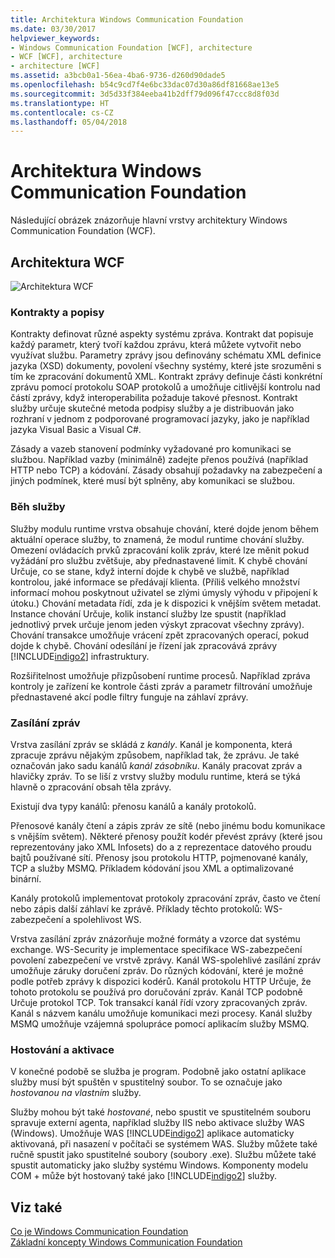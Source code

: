 ```yaml
---
title: Architektura Windows Communication Foundation
ms.date: 03/30/2017
helpviewer_keywords:
- Windows Communication Foundation [WCF], architecture
- WCF [WCF], architecture
- architecture [WCF]
ms.assetid: a3bcb0a1-56ea-4ba6-9736-d260d90dade5
ms.openlocfilehash: b54c9cd7f4e6bc33dac07d30a86df81668ae13e5
ms.sourcegitcommit: 3d5d33f384eeba41b2dff79d096f47ccc8d8f03d
ms.translationtype: HT
ms.contentlocale: cs-CZ
ms.lasthandoff: 05/04/2018
---
```

# <a name="windows-communication-foundation-architecture"></a>Architektura Windows Communication Foundation
Následující obrázek znázorňuje hlavní vrstvy architektury Windows Communication Foundation (WCF).  
  
## <a name="wcf-architecture"></a>Architektura WCF  
 ![Architektura WCF](../../../docs/framework/wcf/media/wcf-architecture.gif "WCF_Architecture")  
  
### <a name="contracts-and-descriptions"></a>Kontrakty a popisy  
 Kontrakty definovat různé aspekty systému zpráva. Kontrakt dat popisuje každý parametr, který tvoří každou zprávu, která můžete vytvořit nebo využívat službu. Parametry zprávy jsou definovány schématu XML definice jazyka (XSD) dokumenty, povolení všechny systémy, které jste srozuměni s tím ke zpracování dokumentů XML. Kontrakt zprávy definuje části konkrétní zprávu pomocí protokolu SOAP protokolů a umožňuje citlivější kontrolu nad částí zprávy, když interoperabilita požaduje takové přesnost. Kontrakt služby určuje skutečné metoda podpisy služby a je distribuován jako rozhraní v jednom z podporované programovací jazyky, jako je například jazyka Visual Basic a Visual C#.  
  
 Zásady a vazeb stanovení podmínky vyžadované pro komunikaci se službou.  Například vazby (minimálně) zadejte přenos používá (například HTTP nebo TCP) a kódování. Zásady obsahují požadavky na zabezpečení a jiných podmínek, které musí být splněny, aby komunikaci se službou.  
  
### <a name="service-runtime"></a>Běh služby  
 Služby modulu runtime vrstva obsahuje chování, které dojde jenom během aktuální operace služby, to znamená, že modul runtime chování služby. Omezení ovládacích prvků zpracování kolik zpráv, které lze měnit pokud vyžádání pro službu zvětšuje, aby přednastavené limit. K chybě chování Určuje, co se stane, když interní dojde k chybě ve službě, například kontrolou, jaké informace se předávají klienta. (Příliš velkého množství informací mohou poskytnout uživatel se zlými úmysly výhodu v připojení k útoku.) Chování metadata řídí, zda je k dispozici k vnějším světem metadat. Instance chování Určuje, kolik instancí služby lze spustit (například jednotlivý prvek určuje jenom jeden výskyt zpracovat všechny zprávy). Chování transakce umožňuje vrácení zpět zpracovaných operací, pokud dojde k chybě. Chování odesílání je řízení jak zpracovává zprávy [!INCLUDE[indigo2](../../../includes/indigo2-md.md)] infrastruktury.  
  
 Rozšiřitelnost umožňuje přizpůsobení runtime procesů. Například zpráva kontroly je zařízení ke kontrole části zpráv a parametr filtrování umožňuje přednastavené akcí podle filtry funguje na záhlaví zprávy.  
  
### <a name="messaging"></a>Zasílání zpráv  
 Vrstva zasílání zpráv se skládá z *kanály*. Kanál je komponenta, která zpracuje zprávu nějakým způsobem, například tak, že zprávu. Je také označován jako sadu kanálů *kanál zásobníku*. Kanály pracovat zpráv a hlavičky zpráv. To se liší z vrstvy služby modulu runtime, která se týká hlavně o zpracování obsah těla zprávy.  
  
 Existují dva typy kanálů: přenosu kanálů a kanály protokolů.  
  
 Přenosové kanály čtení a zápis zpráv ze sítě (nebo jinému bodu komunikace s vnějším světem). Některé přenosy použít kodér převést zprávy (které jsou reprezentovány jako XML Infosets) do a z reprezentace datového proudu bajtů používané sítí. Přenosy jsou protokolu HTTP, pojmenované kanály, TCP a služby MSMQ. Příkladem kódování jsou XML a optimalizované binární.  
  
 Kanály protokolů implementovat protokoly zpracování zpráv, často ve čtení nebo zápis další záhlaví ke zprávě. Příklady těchto protokolů: WS-zabezpečení a spolehlivost WS.  
  
 Vrstva zasílání zpráv znázorňuje možné formáty a vzorce dat systému exchange. WS-Security je implementace specifikace WS-zabezpečení povolení zabezpečení ve vrstvě zprávy. Kanál WS-spolehlivé zasílání zpráv umožňuje záruky doručení zpráv. Do různých kódování, které je možné podle potřeb zprávy k dispozici kodérů. Kanál protokolu HTTP Určuje, že tohoto protokolu se používá pro doručování zpráv. Kanál TCP podobně Určuje protokol TCP. Tok transakcí kanál řídí vzory zpracovaných zpráv. Kanál s názvem kanálu umožňuje komunikaci mezi procesy. Kanál služby MSMQ umožňuje vzájemná spolupráce pomocí aplikacím služby MSMQ.  
  
### <a name="hosting-and-activation"></a>Hostování a aktivace  
 V konečné podobě se služba je program. Podobně jako ostatní aplikace služby musí být spuštěn v spustitelný soubor. To se označuje jako *hostovanou na vlastním* služby.  
  
 Služby mohou být také *hostované*, nebo spustit ve spustitelném souboru spravuje externí agenta, například služby IIS nebo aktivace služby WAS (Windows). Umožňuje WAS [!INCLUDE[indigo2](../../../includes/indigo2-md.md)] aplikace automaticky aktivovaná, při nasazení v počítači se systémem WAS. Služby můžete také ručně spustit jako spustitelné soubory (soubory .exe). Službu můžete také spustit automaticky jako služby systému Windows. Komponenty modelu COM + může být hostovaný také jako [!INCLUDE[indigo2](../../../includes/indigo2-md.md)] služby.  
  
## <a name="see-also"></a>Viz také  
 [Co je Windows Communication Foundation](../../../docs/framework/wcf/whats-wcf.md)  
 [Základní koncepty Windows Communication Foundation](../../../docs/framework/wcf/fundamental-concepts.md)

